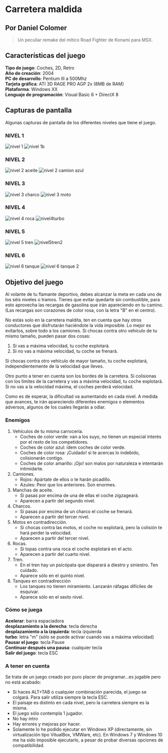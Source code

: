 # Carretera maldida
## Por Daniel Colomer
> Un peculiar remake del mítico Road Fighter de Konami para MSX.

## Características del juego
**Tipo de juego**: Coches, 2D, Retro  
**Año de creación**: 2004  
**PC de desarrollo**: Pentium III a 500Mhz  
**Tarjeta gráfica**: ATI 3D RAGE PRO AGP 2x (8MB de RAM)   
**Plataforma**: Windows XX  
**Lenguaje de programación**: Visual Basic 6 + DirectX 8  

## Capturas de pantalla
Algunas capturas de pantalla de los diferentes niveles que tiene el juego.  

### NIVEL 1
![nivel 1](https://github.com/dcolomer/carretera-maldita/blob/master/imagenes/niveles/nivel1.jpg)
![nivel 1b](https://github.com/dcolomer/carretera-maldita/blob/master/imagenes/niveles/nivel1b.jpg)

### NIVEL 2
![nivel 2 aceite](https://github.com/dcolomer/carretera-maldita/blob/master/imagenes/niveles/nivel2aceite.jpg)
![nivel 2 camion azul](https://github.com/dcolomer/carretera-maldita/blob/master/imagenes/niveles/nivel2camionazul.jpg)

### NIVEL 3
![nivel 3 charco](https://github.com/dcolomer/carretera-maldita/blob/master/imagenes/niveles/nivel3charco.jpg)
![nivel 3 moto](https://github.com/dcolomer/carretera-maldita/blob/master/imagenes/niveles/nivel3moto.jpg)

### NIVEL 4
![nivel 4 roca](https://github.com/dcolomer/carretera-maldita/blob/master/imagenes/niveles/nivel4roca.jpg)
![nivel4turbo](https://github.com/dcolomer/carretera-maldita/blob/master/imagenes/niveles/nivel4turbo.jpg)

### NIVEL 5
![nivel 5 tren](https://github.com/dcolomer/carretera-maldita/blob/master/imagenes/niveles/nivel5tren.jpg)
![nivel5tren2](https://github.com/dcolomer/carretera-maldita/blob/master/imagenes/niveles/nivel5tren2.jpg)

### NIVEL 6
![nivel 6 tanque](https://github.com/dcolomer/carretera-maldita/blob/master/imagenes/niveles/nivel6tanque.jpg)
![nivel 6 tanque 2](https://github.com/dcolomer/carretera-maldita/blob/master/imagenes/niveles/nivel6tanque2.jpg)

## Objetivo del juego
Al volante de tu flamante deportivo, debes alcanzar la meta en cada uno de los séis niveles o tramos.
Tienes que evitar quedarte sin combustible, para esto aprovecha las recargas de gasolina que irán apareciendo en tu camino.
(Las recargas son corazones de color rosa, con la letra "B" en el centro).

No estás solo en la carretera maldita, ten en cuenta que hay otros conductores que disfrutarán haciéndote la vida imposible. Lo mejor es evítarlos, sobre todo a los camiones. 
Si chocas contra otro vehículo de tu mismo tamaño, pueden pasar dos cosas:
1. Si vas a máxima velocidad, tu coche explotará.
2. Si no vas a máxima velocidad, tu coche se frenará.

Si chocas contra otro vehículo de mayor tamaño, tu coche explotará, independientemente de la velocidad que lleves.

Otro punto a tener en cuenta son los bordes de la carretera. Si colisionas con los límites de la carretera y vas a máxima velocidad, tu coche explotará. Si no vas a la velocidad máxima, el coches perderá velocidad.

Como es de esperar, la dificultad va aumentando en cada nivel. A medida que avances, te irán apareciendo diferentes enemigos o elementos adversos, algunos de los cuales llegarás a odiar.

### Enemigos
1. Vehículos de tu misma carrocería.
    - Coches de color verde: van a los suyo, no tienen un especial interés por el resto de los competidores.
    - Coches de color azul: ídem coches de color verde.
    - Coches de color rosa: ¡Cuidado! si te acercas lo indebido, colisionarán contigo.
    - Coches de color amarillo: ¡Ojo! son malos por naturaleza e intentarán intimidarte.
2. Camiones.
    - Rojos: Apártate de ellos o te harán picadillo.
    - Azules: Peor que los anteriores. Son enormes.
3. Manchas de aceite.
    - Si pasas por encima de una de ellas el coche zigzageará.
    - Aparecen a partir del segundo nivel.
4. Charcos.
    - Si pasas por encima de un charco el coche se frenará.
    - Aparecen a partir del tercer nivel.
5.  Motos en contradirección.
    - Si chocas contra las motos, el coche no explotará, pero la colisión te hará perder la velocidad.
    - Aparecen a partir del tercer nivel.
6. Rocas.
    - Si topas contra una roca el coche explotará en el acto.
    - Aparecen a partir del cuarto nivel.
7. Tren.
    - En el tren hay un psicópata que disparará a diestro y siniestro. Ten cuidado.
    - Aparece sólo en el quinto nivel.
8.  Tanques en contradirección
    - Los tanques no tienen miramiento. Lanzarán ráfagas difíciles de esquivar.
    - Aparece sólo en el sexto nivel.

### Cómo se juega
**Acelerar**: barra espaciadora  
**desplazamiento a la derecha**: tecla derecha  
**desplazamiento a la izquierda**: tecla izquierda  
**turbo**: letra "m" (sólo se puede activar cuando vas a máxima velocidad)  
**Pausar el juego**: tecla Pause  
**Continuar después una pausa**: cualquier tecla  
**Salir del juego**: tecla ESC  

### A tener en cuenta
Se trata de un juego creado por puro placer de programar...es jugable pero no está acabado:
- Si haces ALT+TAB o cualquier combinación parecida, el juego se colgará. Para salir utiliza siempre la tecla ESC.
- El paisaje es distinto en cada nivel, pero la carretera siempre es la misma.
- El juego sólo contempla 1 jugador.
- No hay intro</li>
- Hay errores y mejoras por hacer.
- Solamente lo he podido ejecutar en Windows XP (directamente, sin virtualización tipo VitualBox, VMWare, etc). En Windows 7 y Windows 10 me ha sido imposible ejecutarlo, a pesar de probar diversas opciones de compatibilidad.  













